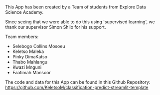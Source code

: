#

This App has been created by a Team of students from Explore Data Science Academy.  

Since seeing that we were able to do this using 'supervised learning', we thank our supervisor Simon Shilo for his support.

Team members:
- Selebogo Collins Mosoeu
- Keletso Maleka
- Pinky DimaKatso
- Thabo Mahlangu
- Kwazi Mnguni
- Faatimah Mansoor

The code and data for this App can be found in this Github Repository: https://github.com/KeletsoM/classification-predict-streamlit-template